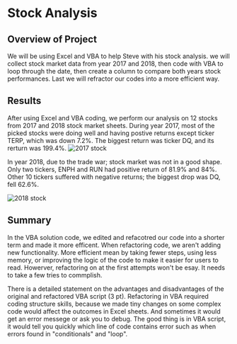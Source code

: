# Stock Analysis

## Overview of Project
  
  We will be using Excel and VBA to help Steve with his stock analysis. we will collect stock market data from year 2017 and 2018, then code with VBA to loop through the date, then create a column to compare both years stock performances. Last we will refractor our codes into a more efficient way.
## Results
  
  After using Excel and VBA coding, we perform our analysis on 12 stocks from 2017 and 2018 stock market sheets. During year 2017, most of the picked stocks were doing well and having postive returns except ticker TERP, which was down 7.2%. The biggest return was ticker DQ, and its rerturn was 199.4%.
  ![2017 stock](https://user-images.githubusercontent.com/92561493/140664566-292ce0b8-1fd1-49e0-93c0-d72d729f6438.PNG)
  
  In year 2018, due to the trade war; stock market was not in a good shape. Only two tickers, ENPH and RUN had positive return of 81.9% and 84%. Other 10 tickers suffered with negative returns; the biggest drop was DQ, fell 62.6%. 

  ![2018 stock](https://user-images.githubusercontent.com/92561493/140664763-820dea50-4e30-4c24-b288-2b38436316d8.PNG)

## Summary

  In the VBA solution code, we edited and refacotred our code into a shorter term and made it more efficent. When refactoring code, we aren't adding new functionality. More efficient mean by taking fewer steps, using less memory, or improving the logic of the code to make it easier for users to read. Howerver, refactoring on at the first attempts won't be esay. It needs to take a few tries to commplish.


There is a detailed statement on the advantages and disadvantages of the original and refactored VBA script (3 pt).
  Refactoring in VBA required coding structure skills, because we made tiny changes on some complex code would affect the outcomes in Excel sheets. And sometimes it would get an error messege or ask you to debug. The good thing is in VBA script, it would tell you quickly which line of code contains error such as when errors found in "conditionals" and "loop".
